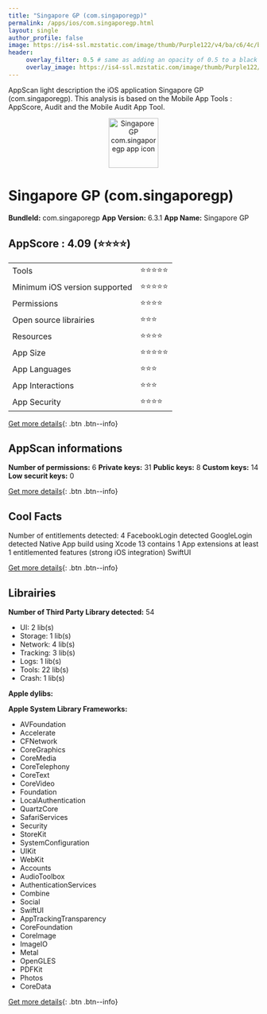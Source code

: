 ```yaml
---
title: "Singapore GP (com.singaporegp)"
permalink: /apps/ios/com.singaporegp.html
layout: single
author_profile: false
image: https://is4-ssl.mzstatic.com/image/thumb/Purple122/v4/ba/c6/4c/bac64c58-36dd-5d09-578f-8fe69055f6be/AppIcon-1x_U007emarketing-0-10-0-85-220.png/512x512bb.jpg
header: 
     overlay_filter: 0.5 # same as adding an opacity of 0.5 to a black background
     overlay_image: https://is4-ssl.mzstatic.com/image/thumb/Purple122/v4/ba/c6/4c/bac64c58-36dd-5d09-578f-8fe69055f6be/AppIcon-1x_U007emarketing-0-10-0-85-220.png/512x512bb.jpg
---
```

AppScan light description the iOS application Singapore GP (com.singaporegp). This analysis is based on the Mobile App Tools : AppScore, Audit and the Mobile Audit App Tool.

  
  
<div style="text-align: center;"><img src="https://is4-ssl.mzstatic.com/image/thumb/Purple122/v4/ba/c6/4c/bac64c58-36dd-5d09-578f-8fe69055f6be/AppIcon-1x_U007emarketing-0-10-0-85-220.png/512x512bb.jpg" width="100" height="100" alt="Singapore GP com.singaporegp app icon"></div>  
  
# Singapore GP (com.singaporegp)

**BundleId:** com.singaporegp
**App Version:** 6.3.1
**App Name:** Singapore GP


## AppScore : 4.09 (⭐️⭐️⭐️⭐️) 

<table>
<tr><td> Tools </td><td> ⭐️⭐️⭐️⭐️⭐️ </td></tr>
<tr><td> Minimum iOS version supported </td><td> ⭐️⭐️⭐️⭐️⭐️ </td></tr>
<tr><td> Permissions </td><td> ⭐️⭐️⭐️⭐️ </td></tr>
<tr><td> Open source librairies </td><td> ⭐️⭐️⭐️ </td></tr>
<tr><td> Resources </td><td> ⭐️⭐️⭐️⭐️ </td></tr>
<tr><td> App Size </td><td> ⭐️⭐️⭐️⭐️⭐️ </td></tr>
<tr><td> App Languages </td><td> ⭐️⭐️⭐️ </td></tr>
<tr><td> App Interactions </td><td> ⭐️⭐️⭐️ </td></tr>
<tr><td> App Security </td><td> ⭐️⭐️⭐️⭐️ </td></tr>
</table>

[Get more details](/pricing.html){: .btn .btn--info}  
  
## AppScan informations 

**Number of permissions:** 6
**Private keys:** 31
**Public keys:** 8
**Custom keys:** 14
**Low securit keys:** 0
  
[Get more details](/pricing.html){: .btn .btn--info}

## Cool Facts

Number of entitlements detected: 4
FacebookLogin detected
GoogleLogin detected
Native App
build using Xcode 13
contains 1 App extensions
at least 1 entitlemented features (strong iOS integration)
SwiftUI
  
[Get more details](/pricing.html){: .btn .btn--info}

## Librairies 
**Number of Third Party Library detected:** 54
- UI: 2 lib(s)
- Storage: 1 lib(s)
- Network: 4 lib(s)
- Tracking: 3 lib(s)
- Logs: 1 lib(s)
- Tools: 22 lib(s)
- Crash: 1 lib(s)

**Apple dylibs:**


**Apple System Library Frameworks:**
- AVFoundation
- Accelerate
- CFNetwork
- CoreGraphics
- CoreMedia
- CoreTelephony
- CoreText
- CoreVideo
- Foundation
- LocalAuthentication
- QuartzCore
- SafariServices
- Security
- StoreKit
- SystemConfiguration
- UIKit
- WebKit
- Accounts
- AudioToolbox
- AuthenticationServices
- Combine
- Social
- SwiftUI
- AppTrackingTransparency
- CoreFoundation
- CoreImage
- ImageIO
- Metal
- OpenGLES
- PDFKit
- Photos
- CoreData


  
[Get more details](/pricing.html){: .btn .btn--info}

